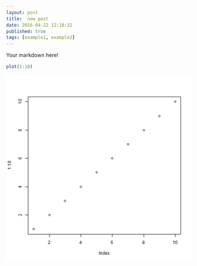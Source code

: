 ```yaml
---
layout: post
title:  new post
date: 2016-04-22 12:18:32
published: true
tags: [example1, example2]
---
```


Your markdown here!


```r
plot(1:10)
```

![plot of chunk unnamed-chunk-1](/figure/source/new-post/2016-04-22-new-post/unnamed-chunk-1-1.png)
